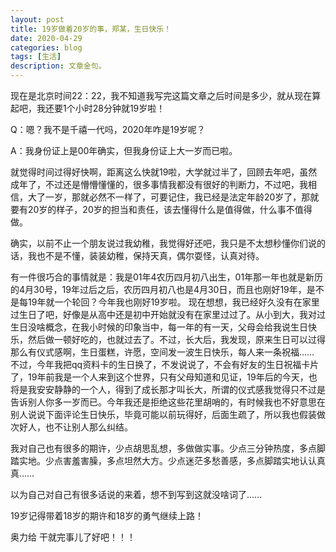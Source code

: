```yaml
---
layout: post
title: 19岁做着20岁的事，郑某，生日快乐！
date: 2020-04-29
categories: blog
tags: [生活]
description: 文章金句。
---
```


现在是北京时间22：22，我不知道我写完这篇文章之后时间是多少，就从现在算起吧，我还要1个小时28分钟就19岁啦！

Q：嗯？我不是千禧一代吗，2020年咋是19岁呢？

A：我身份证上是00年确实，但我身份证上大一岁而已啦。

  就觉得时间过得好快啊，距离这么快就19啦，大学就过半了，回顾去年吧，虽然成年了，不过还是懵懵懂懂的，很多事情我都没有很好的判断力，不过吧，我相信，大了一岁，那就必然不一样了，可要记住，我已经是法定年龄20岁了，那就要有20岁的样子，20岁的担当和责任，该去懂得什么是值得做，什么事不值得做。

  确实，以前不止一个朋友说过我幼稚，我觉得好还吧，我只是不太想秒懂你们说的话，我也不是不懂，装装幼稚，保持天真，偶尔耍怪，认真对待。

  有一件很巧合的事情就是：我是01年4农历四月初八出生，01年那一年也就是新历的4月30号，19年过后之后，农历四月初八也是4月30日，而且也刚好19年，是不是每19年就一个轮回？今年我也刚好19岁啦。
  现在想想，我已经好久没有在家里过生日了吧，好像是从高中还是初中开始就没有在家里过过了。从小到大，我对过生日没啥概念，在我小时候的印象当中，每一年的有一天，父母会给我说生日快乐，然后做一顿好吃的，也就过去了。不过，长大后，我发现，原来生日可以过得那么有仪式感啊，生日蛋糕，许愿，空间发一波生日快乐，每人来一条祝福…… 不过，今年我把qq资料卡的生日换了，不发说说了，不会有好友的生日祝福卡片了，19年前我是一个人来到这个世界，只有父母知道和见证，19年后的今天，也将是我安安静静的一个人，得到了成长那才叫长大，所谓的仪式感我觉得只不过是告诉别人你多一岁而已。今年我还是拒绝这些花里胡哨的，有时候我也不好意思在别人说说下面评论生日快乐，毕竟可能以前玩得好，后面生疏了，所以我也假装做次好人，也不让别人那么纠结。

  我对自己也有很多的期许，少点胡思乱想，多做做实事。少点三分钟热度，多点脚踏实地。少点害羞害臊，多点坦然大方。少点迷茫多愁善感，多点脚踏实地认认真真……
  
  以为自己对自己有很多话说的来着，想不到写到这就没啥词了……

  19岁记得带着18岁的期许和18岁的勇气继续上路！

  奥力给 干就完事儿了好吧！！！












